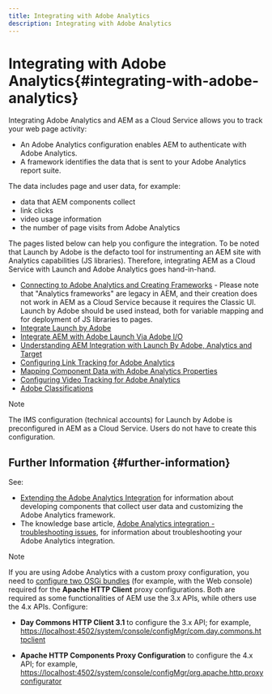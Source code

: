 ```yaml
---
title: Integrating with Adobe Analytics
description: Integrating with Adobe Analytics 
---
```


# Integrating with Adobe Analytics{#integrating-with-adobe-analytics}

Integrating Adobe Analytics and AEM as a Cloud Service allows you to track your web page activity:

* An Adobe Analytics configuration enables AEM to authenticate with Adobe Analytics.
* A framework identifies the data that is sent to your Adobe Analytics report suite.

The data includes page and user data, for example:

* data that AEM components collect
* link clicks
* video usage information
* the number of page visits from Adobe Analytics

The pages listed below can help you configure the integration. To be noted that Launch by Adobe is the defacto tool for instrumenting an AEM site with Analytics capabilities (JS libraries). Therefore, integrating AEM as a Cloud Service with Launch and Adobe Analytics goes hand-in-hand.

* [Connecting to Adobe Analytics and Creating Frameworks](https://docs.adobe.com/content/help/en/experience-manager-65/administering/integration/adobeanalytics-connect.html) - Please note that "Analytics frameworks" are legacy in AEM, and their creation does not work in AEM as a Cloud Service because it requires the Classic UI. Launch by Adobe should be used instead, both for variable mapping and for deployment of JS libraries to pages. 
* [Integrate Launch by Adobe](https://docs.adobe.com/content/help/en/experience-manager-learn/sites/integrations/adobe-launch-integration-tutorial-understand.html)
* [Integrate AEM with Adobe Launch Via Adobe I/O](https://helpx.adobe.com/experience-manager/using/aem_launch_adobeio_integration.html)
* [Understanding AEM Integration with Launch By Adobe, Analytics and Target](https://helpx.adobe.com/experience-manager/kt/integration/using/aem-launch-integration-tutorial-understand.html)
* [Configuring Link Tracking for Adobe Analytics](https://docs.adobe.com/content/help/en/experience-manager-65/administering/integration/adobeanalytics-link.html)
* [Mapping Component Data with Adobe Analytics Properties](https://docs.adobe.com/content/help/en/experience-manager-65/administering/integration/adobeanalytics-mapping.html)
* [Configuring Video Tracking for Adobe Analytics](https://docs.adobe.com/content/help/en/experience-manager-65/administering/integration/adobeanalytics-video.html)
* [Adobe Classifications](https://docs.adobe.com/content/help/en/experience-manager-65/administering/integration/adobeanalytics-classifications.html)



>[!NOTE]
>
>The IMS configuration (technical accounts) for Launch by Adobe is preconfigured in AEM as a Cloud Service. Users do not have to create this configuration.

## Further Information {#further-information}

See:

* [Extending the Adobe Analytics Integration](https://docs.adobe.com/content/help/en/experience-manager-65/developing/extending-aem/extending-analytics/extending-analytics.html) for information about developing components that collect user data and customizing the Adobe Analytics framework.
* The knowledge base article, [Adobe Analytics integration - troubleshooting issues](https://helpx.adobe.com/experience-manager/kb/sitecatalystintegrationtroubleshooting.html), for information about troubleshooting your Adobe Analytics integration.


>[!NOTE]
>
>If you are using Adobe Analytics with a custom proxy configuration, you need to [configure two OSGi bundles](https://docs.adobe.com/content/help/en/experience-manager-65/deploying/configuring/configuring-osgi.html) (for example, with the Web console) required for the **Apache HTTP Client** proxy configurations. Both are required as some functionalities of AEM use the 3.x APIs, while others use the 4.x APIs. Configure:
>
>* **Day Commons HTTP Client 3.1** to configure the 3.x API;
>  for example, [https://localhost:4502/system/console/configMgr/com.day.commons.httpclient](https://localhost:4502/system/console/configMgr/com.day.commons.httpclient)
>
>* **Apache HTTP Components Proxy Configuration** to configure the 4.x API;
>  for example, [https://localhost:4502/system/console/configMgr/org.apache.http.proxyconfigurator](https://localhost:4502/system/console/configMgr/org.apache.http.proxyconfigurator)
>

